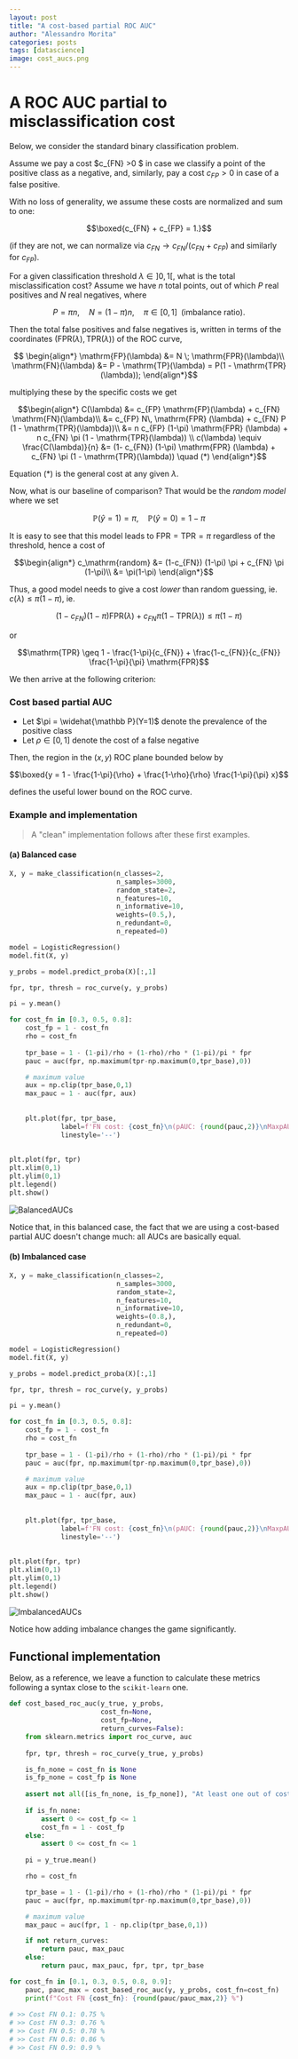 ```yaml
---
layout: post
title: "A cost-based partial ROC AUC"
author: "Alessandro Morita"
categories: posts
tags: [datascience]
image: cost_aucs.png
---
```


# A ROC AUC partial to misclassification cost

Below, we consider the standard binary classification problem.

Assume we pay a cost $c_{FN} >0 $ in case we classify a point of the positive class as a negative, and, similarly, pay a cost $c_{FP} > 0$ in case of a false positive. 

With no loss of generality, we assume these costs are normalized and sum to one:

$$\boxed{c_{FN} + c_{FP} = 1.}$$

(if they are not, we can normalize via $c_{FN} \to c_{FN}/(c_{FN} + c_{FP})$ and similarly for $c_{FP}$).

For a given classification threshold $\lambda \in ]0,1[$, what is the total misclassification cost? Assume we have $n$ total points, out of which $P$ real positives and $N$ real negatives, where

$$P = \pi n, \quad N = (1-\pi) n,\quad \pi \in [0,1] \;\;\mbox{(imbalance ratio).}$$

Then the total false positives and false negatives is, written in terms of the coordinates $(\mathrm{FPR}(\lambda), \mathrm{TPR}(\lambda))$ of the ROC curve,

$$
\begin{align*}
\mathrm{FP}(\lambda) &= N \; \mathrm{FPR}(\lambda)\\
\mathrm{FN}(\lambda) &= P - \mathrm{TP}(\lambda) = P(1 - \mathrm{TPR}(\lambda));
\end{align*}$$

multiplying these by the specific costs we get

$$\begin{align*}
C(\lambda) &= c_{FP} \mathrm{FP}(\lambda) + c_{FN} \mathrm{FN}(\lambda)\\
           &= c_{FP} N\, \mathrm{FPR} (\lambda) + c_{FN} P (1 - \mathrm{TPR}(\lambda))\\
           &= n c_{FP} (1-\pi) \mathrm{FPR} (\lambda) + n c_{FN} \pi (1 - \mathrm{TPR}(\lambda)) \\
c(\lambda) \equiv \frac{C(\lambda)}{n}           &= (1- c_{FN}) (1-\pi) \mathrm{FPR} (\lambda) + c_{FN} \pi (1 - \mathrm{TPR}(\lambda)) \quad (*)
\end{align*}$$

Equation $(*)$ is the general cost at any given $\lambda$. 

Now, what is our baseline of comparison? That would be the *random model* where we set

$$\mathbb P(\hat y = 1) = \pi,\quad \mathbb P(\hat y = 0) = 1 - \pi$$

It is easy to see that this model leads to $\mathrm{FPR} = \mathrm{TPR} = \pi$ regardless of the threshold, hence a cost of

$$\begin{align*}
c_\mathrm{random} &= (1-c_{FN}) (1-\pi) \pi + c_{FN} \pi (1-\pi)\\
&= \pi(1-\pi)
\end{align*}$$

Thus, a good model needs to give a cost *lower* than random guessing, ie. $c(\lambda) \leq \pi(1-\pi)$, ie. 

$$(1- c_{FN}) (1-\pi) \mathrm{FPR} (\lambda) + c_{FN} \pi (1 - \mathrm{TPR}(\lambda)) \leq \pi(1-\pi)$$

or

$$\mathrm{TPR} \geq 1 - \frac{1-\pi}{c_{FN}} + \frac{1-c_{FN}}{c_{FN}} \frac{1-\pi}{\pi} \mathrm{FPR}$$

We then arrive at the following criterion:

### Cost based partial AUC
* Let $\pi = \widehat{\mathbb P}(Y=1)$ denote the prevalence of the positive class
* Let $\rho \in [0,1]$ denote the cost of a false negative

Then, the region in the $(x,y)$ ROC plane bounded below by

$$\boxed{y = 1 - \frac{1-\pi}{\rho} + \frac{1-\rho}{\rho} \frac{1-\pi}{\pi} x}$$

defines the useful lower bound on the ROC curve.

### Example and implementation

> A "clean" implementation follows after these first examples.

#### (a) Balanced case


```python
X, y = make_classification(n_classes=2,
                           n_samples=3000,
                           random_state=2, 
                           n_features=10,
                           n_informative=10,
                           weights=(0.5,),
                           n_redundant=0,
                           n_repeated=0)

model = LogisticRegression()
model.fit(X, y)

y_probs = model.predict_proba(X)[:,1]

fpr, tpr, thresh = roc_curve(y, y_probs)

pi = y.mean()

for cost_fn in [0.3, 0.5, 0.8]:
    cost_fp = 1 - cost_fn
    rho = cost_fn
    
    tpr_base = 1 - (1-pi)/rho + (1-rho)/rho * (1-pi)/pi * fpr
    pauc = auc(fpr, np.maximum(tpr-np.maximum(0,tpr_base),0))

    # maximum value
    aux = np.clip(tpr_base,0,1)
    max_pauc = 1 - auc(fpr, aux)
    
    
    plt.plot(fpr, tpr_base, 
             label=f'FN cost: {cost_fn}\n(pAUC: {round(pauc,2)}\nMaxpAUC: {round(max_pauc,2)})', 
             linestyle='--')
    
    
plt.plot(fpr, tpr)
plt.xlim(0,1)
plt.ylim(0,1)
plt.legend()
plt.show()
```

![BalancedAUCs](https://raw.githubusercontent.com/takeshimg92/takeshimg92.github.io/main/assets/img/cost_auc/balanced.png)

Notice that, in this balanced case, the fact that we are using a cost-based partial AUC doesn't change much: all AUCs are basically equal.    

#### (b) Imbalanced case


```python
X, y = make_classification(n_classes=2,
                           n_samples=3000,
                           random_state=2, 
                           n_features=10,
                           n_informative=10,
                           weights=(0.8,),
                           n_redundant=0,
                           n_repeated=0)

model = LogisticRegression()
model.fit(X, y)

y_probs = model.predict_proba(X)[:,1]

fpr, tpr, thresh = roc_curve(y, y_probs)

pi = y.mean()

for cost_fn in [0.3, 0.5, 0.8]:
    cost_fp = 1 - cost_fn
    rho = cost_fn
    
    tpr_base = 1 - (1-pi)/rho + (1-rho)/rho * (1-pi)/pi * fpr
    pauc = auc(fpr, np.maximum(tpr-np.maximum(0,tpr_base),0))

    # maximum value
    aux = np.clip(tpr_base,0,1)
    max_pauc = 1 - auc(fpr, aux)
    
    
    plt.plot(fpr, tpr_base, 
             label=f'FN cost: {cost_fn}\n(pAUC: {round(pauc,2)}\nMaxpAUC: {round(max_pauc,2)})', 
             linestyle='--')
    
    
plt.plot(fpr, tpr)
plt.xlim(0,1)
plt.ylim(0,1)
plt.legend()
plt.show()
```

![ImbalancedAUCs](https://raw.githubusercontent.com/takeshimg92/takeshimg92.github.io/main/assets/img/cost_auc/imbalanced.png)

Notice how adding imbalance changes the game significantly.

## Functional implementation

Below, as a reference, we leave a function to calculate these metrics following a syntax close to the `scikit-learn` one.

```python
def cost_based_roc_auc(y_true, y_probs, 
                       cost_fn=None,
                       cost_fp=None,
                       return_curves=False):
    from sklearn.metrics import roc_curve, auc
    
    fpr, tpr, thresh = roc_curve(y_true, y_probs)

    is_fn_none = cost_fn is None
    is_fp_none = cost_fp is None
    
    assert not all([is_fn_none, is_fp_none]), "At least one out of cost_fn and cost_fp needs to be not None"
    
    if is_fn_none:
        assert 0 <= cost_fp <= 1
        cost_fn = 1 - cost_fp
    else:
        assert 0 <= cost_fn <= 1
    
    pi = y_true.mean()

    rho = cost_fn

    tpr_base = 1 - (1-pi)/rho + (1-rho)/rho * (1-pi)/pi * fpr
    pauc = auc(fpr, np.maximum(tpr-np.maximum(0,tpr_base),0))

    # maximum value
    max_pauc = auc(fpr, 1 - np.clip(tpr_base,0,1))

    if not return_curves:
        return pauc, max_pauc
    else:
        return pauc, max_pauc, fpr, tpr, tpr_base
```


```python
for cost_fn in [0.1, 0.3, 0.5, 0.8, 0.9]:
    pauc, pauc_max = cost_based_roc_auc(y, y_probs, cost_fn=cost_fn)
    print(f"Cost FN {cost_fn}: {round(pauc/pauc_max,2)} %")
	
# >> Cost FN 0.1: 0.75 %
# >> Cost FN 0.3: 0.76 %
# >> Cost FN 0.5: 0.78 %
# >> Cost FN 0.8: 0.86 %
# >> Cost FN 0.9: 0.9 %
```

   
    


```python

```
